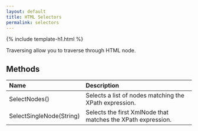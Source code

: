 ```yaml
---
layout: default
title: HTML Selectors
permalink: selectors
---
```


{% include template-h1.html %}

Traversing allow you to traverse through HTML node.

## Methods

| Name | Description |
| :--- | :---------- |
| SelectNodes() | Selects a list of nodes matching the XPath expression. |
| SelectSingleNode(String) | Selects the first XmlNode that matches the XPath expression. |
